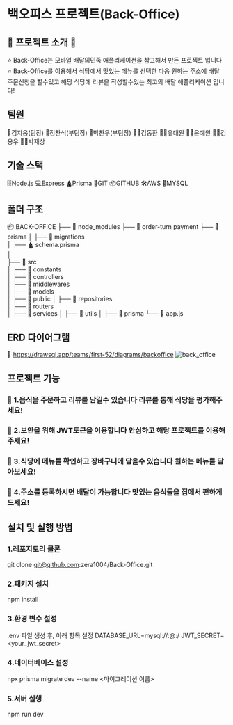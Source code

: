 # 백오피스 프로젝트(Back-Office)

## 🍜 프로젝트 소개 🍜
⭐ Back-Office는 모바일 배달의민족 애플리케이션을 참고해서 만든 프로젝트 입니다 
⭐ Back-Office를 이용해서 식당에서 맛있는 메뉴를 선택한 다음 원하는 주소에 배달 주문신청을 할수있고 해당 식당에 리뷰을 작성할수있는 최고의 배달 애플리케이션 입니다! 

## 팀원
🫅김지웅(팀장)
🤴정찬식(부팀장)
🤴박찬우(부팀장)
🧑‍🍳김동환
🧑‍🍳유대원
🧑‍🍳윤예원
🧑‍🍳김용우
🧑‍🍳박재상

## 기술 스택
🗄️Node.js
💻Express
🛕Prisma
📁GIT
📦GITHUB
🛠️AWS
🐬MYSQL

## 폴더 구조
📦 BACK-OFFICE
├── 📁 node_modules
├── 📁 order-turn payment
├── 📁 prisma
│    ├── 📁 migrations    
│    ├── 🛕 schema.prisma   
│   
├── 📁 src               
│    ├── 📁 constants   
│    ├── 📁 controllers  
│    ├── 📁 middlewares    
│    ├── 📁 models    
│    ├── 📁 public 
│    ├── 📁 repositories  
│    ├── 📁 routers  
│    ├── 📁 services 
│    ├── 📁 utils 
│         ├── 📁 prisma
└── 📄 app.js   

## ERD 다이어그램
🧩 https://drawsql.app/teams/first-52/diagrams/backoffice
![back_office](https://github.com/user-attachments/assets/56566abb-b9b7-4d35-a325-f6da479dffc8)

## 프로젝트 기능
### 🍔 1.음식을 주문하고 리뷰를 남길수 있습니다 리뷰를 통해 식당을 평가해주세요!

### 🍕 2.보안을 위해 JWT토큰을 이용합니다 안심하고 해당 프로젝트를 이용해주세요!

### 🥗 3.식당에 메뉴를 확인하고 장바구니에 담을수 있습니다 원하는 메뉴를 담아보세요!

### 🌮 4.주소를 등록하시면 배달이 가능합니다 맛있는 음식들을 집에서 편하게 드세요!

## 설치 및 실행 방법
### 1.레포지토리 클론
git clone git@github.com:zera1004/Back-Office.git

### 2.패키지 설치
npm install

### 3.환경 변수 설정
.env 파일 생성 후, 아래 항목 설정
DATABASE_URL=mysql://<username>:<password>@<host>:<port>/<database>
JWT_SECRET=<your_jwt_secret>

### 4.데이터베이스 설정
npx prisma migrate dev --name <마이그레이션 이름>

### 5.서버 실행
npm run dev
